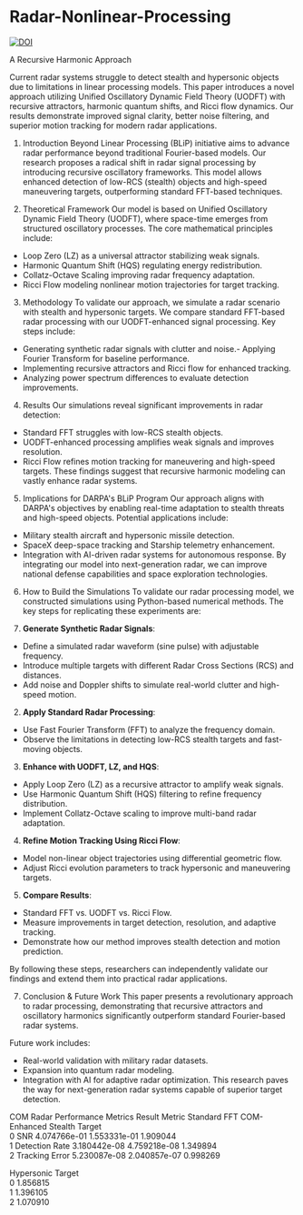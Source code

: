 # Radar-Nonlinear-Processing

[![DOI](https://zenodo.org/badge/DOI/10.5281/zenodo.14993429.svg)](https://doi.org/10.5281/zenodo.14993429)

A Recursive Harmonic Approach

Current radar systems struggle to detect stealth and hypersonic objects due to limitations in linear
processing models. This paper introduces a novel approach utilizing Unified Oscillatory Dynamic
Field Theory (UODFT) with recursive attractors, harmonic quantum shifts, and Ricci flow dynamics.
Our results demonstrate improved signal clarity, better noise filtering, and superior motion tracking
for modern radar applications.

1. Introduction
Beyond Linear Processing (BLiP) initiative aims to advance radar performance beyond
traditional Fourier-based models. Our research proposes a radical shift in radar signal processing by
introducing recursive oscillatory frameworks. This model allows enhanced detection of low-RCS
(stealth) objects and high-speed maneuvering targets, outperforming standard FFT-based
techniques.

2. Theoretical Framework
Our model is based on Unified Oscillatory Dynamic Field Theory (UODFT), where space-time
emerges from structured oscillatory processes. The core mathematical principles include:
- Loop Zero (LZ) as a universal attractor stabilizing weak signals.
- Harmonic Quantum Shift (HQS) regulating energy redistribution.
- Collatz-Octave Scaling improving radar frequency adaptation.
- Ricci Flow modeling nonlinear motion trajectories for target tracking.
  
3. Methodology
To validate our approach, we simulate a radar scenario with stealth and hypersonic targets. We
compare standard FFT-based radar processing with our UODFT-enhanced signal processing. Key
steps include:
- Generating synthetic radar signals with clutter and noise.- Applying Fourier Transform for baseline performance.
- Implementing recursive attractors and Ricci flow for enhanced tracking.
- Analyzing power spectrum differences to evaluate detection improvements.
  
4. Results
Our simulations reveal significant improvements in radar detection:
- Standard FFT struggles with low-RCS stealth objects.
- UODFT-enhanced processing amplifies weak signals and improves resolution.
- Ricci Flow refines motion tracking for maneuvering and high-speed targets.
These findings suggest that recursive harmonic modeling can vastly enhance radar systems.

5. Implications for DARPA's BLiP Program
Our approach aligns with DARPA's objectives by enabling real-time adaptation to stealth threats and
high-speed objects. Potential applications include:
- Military stealth aircraft and hypersonic missile detection.
- SpaceX deep-space tracking and Starship telemetry enhancement.
- Integration with AI-driven radar systems for autonomous response.
By integrating our model into next-generation radar, we can improve national defense capabilities
and space exploration technologies.

6. How to Build the Simulations
To validate our radar processing model, we constructed simulations using Python-based numerical
methods. The key steps for replicating these experiments are:

1. **Generate Synthetic Radar Signals**:
- Define a simulated radar waveform (sine pulse) with adjustable frequency.
- Introduce multiple targets with different Radar Cross Sections (RCS) and distances.
- Add noise and Doppler shifts to simulate real-world clutter and high-speed motion.
2. **Apply Standard Radar Processing**:
- Use Fast Fourier Transform (FFT) to analyze the frequency domain.
- Observe the limitations in detecting low-RCS stealth targets and fast-moving objects.
3. **Enhance with UODFT, LZ, and HQS**:
- Apply Loop Zero (LZ) as a recursive attractor to amplify weak signals.
- Use Harmonic Quantum Shift (HQS) filtering to refine frequency distribution.
- Implement Collatz-Octave scaling to improve multi-band radar adaptation.
4. **Refine Motion Tracking Using Ricci Flow**:
- Model non-linear object trajectories using differential geometric flow.
- Adjust Ricci evolution parameters to track hypersonic and maneuvering targets.
5. **Compare Results**:
- Standard FFT vs. UODFT vs. Ricci Flow.
- Measure improvements in target detection, resolution, and adaptive tracking.
- Demonstrate how our method improves stealth detection and motion prediction.
  
By following these steps, researchers can independently validate our findings and extend them into
practical radar applications.

7. Conclusion & Future Work
This paper presents a revolutionary approach to radar processing, demonstrating that recursive
attractors and oscillatory harmonics significantly outperform standard Fourier-based radar systems.

Future work includes:
- Real-world validation with military radar datasets.
- Expansion into quantum radar modeling.
- Integration with AI for adaptive radar optimization.
This research paves the way for next-generation radar systems capable of superior target detection.

COM Radar Performance Metrics
Result
           Metric  Standard FFT  COM-Enhanced  Stealth Target  \
0             SNR  4.074766e-01  1.553331e-01        1.909044   
1  Detection Rate  3.180442e-08  4.759218e-08        1.349894   
2  Tracking Error  5.230087e-08  2.040857e-07        0.998269   

   Hypersonic Target  
0           1.856815  
1           1.396105  
2           1.070910  

